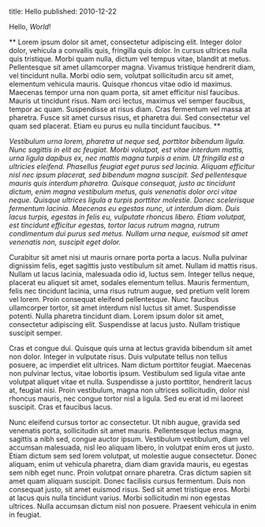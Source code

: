title: Hello
published: 2010-12-22

Hello, *World*!

**
Lorem ipsum dolor sit amet, consectetur adipiscing elit. Integer dolor dolor, vehicula a convallis quis, fringilla quis dolor. In cursus ultrices nulla quis tristique. Morbi quam nulla, dictum vel tempus vitae, blandit at metus. Pellentesque sit amet ullamcorper magna. Vivamus tristique hendrerit diam, vel tincidunt nulla. Morbi odio sem, volutpat sollicitudin arcu sit amet, elementum vehicula mauris. Quisque rhoncus vitae odio id maximus. Maecenas tempor urna non quam porta, sit amet efficitur nisl faucibus. Mauris ut tincidunt risus. Nam orci lectus, maximus vel semper faucibus, tempor ac quam. Suspendisse at risus diam. Cras fermentum vel massa at pharetra. Fusce sit amet cursus risus, et pharetra dui. Sed consectetur vel quam sed placerat. Etiam eu purus eu nulla tincidunt faucibus.
**

*Vestibulum urna lorem, pharetra ut neque sed, porttitor bibendum ligula. Nunc sagittis in elit ac feugiat. Morbi volutpat, est vitae interdum mattis, urna ligula dapibus ex, nec mattis magna turpis a enim. Ut fringilla est a ultricies eleifend. Phasellus feugiat eget purus sed lacinia. Aliquam efficitur nisl nec ipsum placerat, sed bibendum magna suscipit. Sed pellentesque mauris quis interdum pharetra. Quisque consequat, justo ac tincidunt dictum, enim magna vestibulum metus, quis venenatis dolor orci vitae neque. Quisque ultrices ligula a turpis porttitor molestie. Donec scelerisque fermentum lacinia. Maecenas eu egestas nunc, ut interdum diam. Duis lacus turpis, egestas in felis eu, vulputate rhoncus libero. Etiam volutpat, est tincidunt efficitur egestas, tortor lacus rutrum magna, rutrum condimentum dui purus sed metus. Nullam urna neque, euismod sit amet venenatis non, suscipit eget dolor.*

Curabitur sit amet nisi ut mauris ornare porta porta a lacus. Nulla pulvinar dignissim felis, eget sagittis justo vestibulum sit amet. Nullam id mattis risus. Nullam ut lacus lacinia, malesuada odio id, luctus sem. Integer tellus neque, placerat eu aliquet sit amet, sodales elementum tellus. Mauris fermentum, felis nec tincidunt lacinia, urna risus rutrum augue, sed pretium velit lorem vel lorem. Proin consequat eleifend pellentesque. Nunc faucibus ullamcorper tortor, sit amet interdum nisl luctus sit amet. Suspendisse potenti. Nulla pharetra tincidunt diam. Lorem ipsum dolor sit amet, consectetur adipiscing elit. Suspendisse at lacus justo. Nullam tristique suscipit semper.

Cras et congue dui. Quisque quis urna at lectus gravida bibendum sit amet non dolor. Integer in vulputate risus. Duis vulputate tellus non tellus posuere, ac imperdiet elit ultrices. Nam dictum porttitor feugiat. Maecenas non pulvinar lectus, vitae lobortis ipsum. Vestibulum sed ligula vitae ante volutpat aliquet vitae et nulla. Suspendisse a justo porttitor, hendrerit lacus at, feugiat nisi. Proin vestibulum, magna non ultrices sollicitudin, dolor nisl rhoncus mauris, nec congue tortor nisl a ligula. Sed eu erat id mi laoreet suscipit. Cras et faucibus lacus.

Nunc eleifend cursus tortor ac consectetur. Ut nibh augue, gravida sed venenatis porta, sollicitudin sit amet mauris. Pellentesque lectus magna, sagittis a nibh sed, congue auctor ipsum. Vestibulum vestibulum, diam vel accumsan malesuada, nisl leo aliquam libero, in volutpat enim eros ut justo. Etiam dictum sem sed lorem volutpat, ut molestie augue consectetur. Donec aliquam, enim ut vehicula pharetra, diam diam gravida mauris, eu egestas sem nibh eget nunc. Proin volutpat ornare pharetra. Cras dictum sapien sit amet quam aliquam suscipit. Donec facilisis cursus fermentum. Duis non consequat justo, sit amet euismod risus. Sed sit amet tristique eros. Morbi at lacus quis nulla tincidunt varius. Morbi sollicitudin mi non egestas ultrices. Nulla accumsan dictum nisl non posuere. Praesent vehicula in enim in feugiat. 